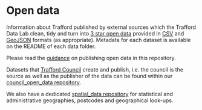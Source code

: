 # Open data
Information about Trafford published by external sources which the Trafford Data Lab clean, tidy and turn into [3 star open data](http://5stardata.info/en/#by-example) provided in [CSV](https://en.wikipedia.org/wiki/Comma-separated_values) and [GeoJSON](http://geojson.org/) formats (as appropriate). Metadata for each dataset is available on the README of each data folder.

Please read the [guidance](guidance/README.md) on publishing open data in this repository.

Datasets that [Trafford Council](https://www.trafford.gov.uk) create and publish, i.e. the council is the source as well as the publisher of the data can be found within our [council_open_data repository](https://github.com/traffordDataLab/council_open_data).

We also have a dedicated [spatial_data repository](https://github.com/traffordDataLab/spatial_data) for statistical and administrative geographies, postcodes and geographical look-ups.
